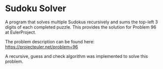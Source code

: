 # Sudoku Solver
A program that solves multiple Sudokus recursively and sums the top-left 3 digits of each completed puzzle. This provides the solution for Problem 96 at EulerProject. 

The problem description can be found here:
https://projecteuler.net/problem=96

A recursive, guess and check algorithm was implemented to solve this problem.
